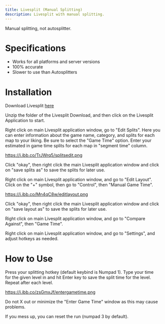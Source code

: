```yaml
---
title: Livesplit (Manual Splitting)
description: Livesplit with manual splitting.
---
```

Manual splitting, not autosplitter.

# Specifications
* Works for all platforms and server versions
* 100% accurate
* Slower to use than Autosplitters

# Installation

Download Livesplit [here](https://livesplit.org/downloads/)

Unzip the folder of the Livesplit Download, and then click on the Livesplit Application to start.

Right click on main Livesplit application window, go to "Edit Splits". Here you can enter information about the game name, category, and splits for each map to your liking. Be sure to select the "Game Time" option. Enter your estimated in game time splits for each map in "segment time" column. 

https://i.ibb.co/TrJWrq5/splitsedit.png

Click "okay", then right click the main Livesplit application window and click on "save splits as" to save the splits for later use.

Right click on main Livesplit application window, and go to "Edit Layout". Click on the "+" symbol, then  go to "Control", then "Manual Game Time". 

https://i.ibb.co/Mn4qC8w/editlayout.png

Click "okay", then right click the main Livesplit application window and click on "save layout as" to save the splits for later use.

Right click on main Livesplit application window, and go to "Compare Against", then "Game Time". 

Right click on main Livesplit application window, and go to "Settings", and adjust hotkeys as needed. 

# How to Use
Press your splitting hotkey (default keybind is Numpad 1). Type your time for the given level in and hit Enter key to save the split time for the level. Repeat after each level.

https://i.ibb.co/zsGmxJf/entergametime.png

Do not X out or minimize the "Enter Game Time" window as this may cause problems.

If you mess up, you can reset the run (numpad 3 by default).